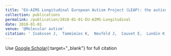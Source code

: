 ```yaml
---
title: "EU-AIMS Longitudinal European Autism Project (LEAP): the autism twin cohort."
collection: publications
permalink: /publication/2018-01-01-EU-AIMS-Longitudinal
date: 2018-01-01
venue: '@Molecular autism'
citation: ' Isaksson J,  Tammimies K,  Neufeld J,  Cauvet E,  Lundin K,  Buitelaar JK,  Loth E,  Murphy DGM,  Spooren W,  Boelte S,  EU-AIMS group, &quot;EU-AIMS Longitudinal European Autism Project (LEAP): the autism twin cohort..&quot; @Molecular autism, 2018.'
---
```

Use [Google Scholar](https://scholar.google.com/scholar?q=EU+AIMS+Longitudinal+European+Autism+Project+(LEAP):+the+autism+twin+cohort.){:target="_blank"} for full citation
